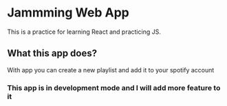 # Jammming Web App
This is a practice for learning React and practicing JS.
## What this app does?
With app you can create a new playlist and add it to your spotify account
### This app is in development mode and I will add more feature to it


